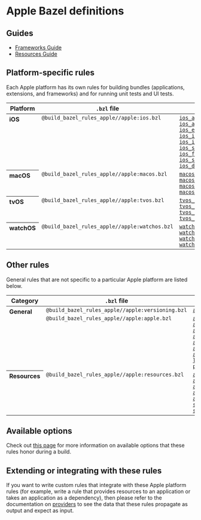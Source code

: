 # Apple Bazel definitions

## Guides

*   [Frameworks Guide](frameworks.md)
*   [Resources Guide](resources.md)

## Platform-specific rules

Each Apple platform has its own rules for building bundles (applications,
extensions, and frameworks) and for running unit tests and UI tests.

<table class="table table-condensed table-bordered table-params">
  <thead>
    <tr>
      <th>Platform</th>
      <th><code>.bzl</code> file</th>
      <th>Bundling rules</th>
      <th>Testing rules</th>
    </tr>
  </thead>
  <tbody>
    <tr>
      <th align="left" valign="top">iOS</th>
      <td valign="top"><code>@build_bazel_rules_apple//apple:ios.bzl</code></td>
      <td valign="top">
        <code><a href="rules-ios.md#ios_application">ios_application</a></code><br/>
        <code><a href="rules-ios.md#ios_app_clip">ios_app_clip</a></code><br/>
        <code><a href="rules-ios.md#ios_extension">ios_extension</a></code><br/>
        <code><a href="rules-ios.md#ios_imessage_application">ios_imessage_application</a></code><br/>
        <code><a href="rules-ios.md#ios_imessage_extension">ios_imessage_extension</a></code><br/>
        <code><a href="rules-ios.md#ios_sticker_pack_extension">ios_sticker_pack_extension</a></code><br/>
        <code><a href="rules-ios.md#ios_framework">ios_framework</a></code><br/>
        <code><a href="rules-ios.md#ios_static_framework">ios_static_framework</a></code><br/>
        <code><a href="rules-ios.md#ios_dynamic_framework">ios_dynamic_framework</a></code><br/>
      </td>
      <td valign="top">
        <code><a href="rules-ios.md#ios_ui_test">ios_ui_test</a></code><br/>
        <code><a href="rules-ios.md#ios_ui_test_suite">ios_ui_test_suite</a></code><br/>
        <code><a href="rules-ios.md#ios_unit_test">ios_unit_test</a></code><br/>
        <code><a href="rules-ios.md#ios_unit_test_suite">ios_unit_test_suite</a></code><br/>
        <code><a href="rules-ios.md#ios_build_test">ios_build_test</a></code><br/>
      </td>
    </tr>
    <tr>
      <th align="left" valign="top">macOS</th>
      <td valign="top"><code>@build_bazel_rules_apple//apple:macos.bzl</code></td>
      <td valign="top">
        <code><a href="rules-macos.md#macos_application">macos_application</a></code><br/>
        <code><a href="rules-macos.md#macos_bundle">macos_bundle</a></code><br/>
        <code><a href="rules-macos.md#macos_command_line_application">macos_command_line_application</a></code><br/>
        <code><a href="rules-macos.md#macos_extension">macos_extension</a></code><br/>
      </td>
      <td valign="top">
        <code><a href="rules-macos.md#macos_unit_test">macos_unit_test</a></code><br/>
        <code><a href="rules-macos.md#macos_build_test">macos_build_test</a></code><br/>
      </td>
    <tr>
      <th align="left" valign="top">tvOS</th>
      <td valign="top"><code>@build_bazel_rules_apple//apple:tvos.bzl</code></td>
      <td valign="top">
        <code><a href="rules-tvos.md#tvos_application">tvos_application</a></code><br/>
        <code><a href="rules-tvos.md#tvos_extension">tvos_extension</a></code><br/>
        <code><a href="rules-tvos.md#tvos_static_framework">tvos_static_framework</a></code><br/>
        <code><a href="rules-tvos.md#tvos_dynamic_framework">tvos_dynamic_framework</a></code><br/>
      </td>
      <td valign="top">
        <code><a href="rules-tvos.md#tvos_ui_test">tvos_ui_test</a></code><br/>
        <code><a href="rules-tvos.md#tvos_unit_test">tvos_unit_test</a></code><br/>
        <code><a href="rules-tvos.md#tvos_build_test">tvos_build_test</a></code><br/>
      </td>
    </tr>
    <tr>
      <th align="left" valign="top">watchOS</th>
      <td valign="top"><code>@build_bazel_rules_apple//apple:watchos.bzl</code></td>
      <td valign="top">
        <code><a href="rules-watchos.md#watchos_application">watchos_application</a></code><br/>
        <code><a href="rules-watchos.md#watchos_extension">watchos_extension</a></code><br/>
        <code><a href="rules-watchos.md#watchos_static_framework">watchos_static_framework</a></code><br/>
        <code><a href="rules-watchos.md#watchos_dynamic_framework">watchos_dynamic_framework</a></code><br/>
      </td>
      <td valign="top">
        <code><a href="rules-watchos.md#watchos_ui_test">watchos_ui_test</a></code><br/>
        <code><a href="rules-watchos.md#watchos_unit_test">watchos_unit_test</a></code><br/>
        <code><a href="rules-watchos.md#watchos_build_test">watchos_build_test</a></code><br/>
      </td>
    </tr>
  </tbody>
</table>

## Other rules

General rules that are not specific to a particular Apple platform are listed
below.

<table class="table table-condensed table-bordered table-params">
  <thead>
    <tr>
      <th>Category</th>
      <th><code>.bzl</code> file</th>
      <th>Rules</th>
    </tr>
  </thead>
  <tbody>
    <tr>
      <th align="left" valign="top" rowspan="2">General</th>
      <td valign="top"><code>@build_bazel_rules_apple//apple:versioning.bzl</code></td>
      <td valign="top"><code><a href="rules-versioning.md#apple_bundle_version">apple_bundle_version</a></code><br/></td>
    </tr>
    <tr>
      <td valign="top"><code>@build_bazel_rules_apple//apple:apple.bzl</code></td>
      <td valign="top">
        <code><a href="rules-apple.md#apple_dynamic_framework_import">apple_dynamic_framework_import</a></code><br/>
        <code><a href="rules-apple.md#apple_dynamic_xcframework_import">apple_dynamic_xcframework_import</a></code><br/>
        <code><a href="rules-apple.md#apple_static_framework_import">apple_static_framework_import</a></code><br/>
        <code><a href="rules-apple.md#apple_static_xcframework">apple_static_xcframework</a></code><br/>
        <code><a href="rules-apple.md#apple_static_xcframework_import">apple_static_xcframework_import</a></code><br/>
        <code><a href="rules-apple.md#apple_universal_binary">apple_universal_binary</a></code><br/>
        <code><a href="rules-apple.md#apple_xcframework">apple_xcframework</a></code><br/>
        <code><a href="rules-apple.md#local_provisioning_profile">local_provisioning_profile</a></code><br/>
        <code><a href="rules-apple.md#provisioning_profile_repository">provisioning_profile_repository</a></code><br/>
      </td>
    </tr>
    <tr>
      <th align="left" valign="top" rowspan="1">Resources</th>
      <td valign="top"><code>@build_bazel_rules_apple//apple:resources.bzl</code></td>
      <td valign="top">
        <code><a href="rules-resources.md#apple_bundle_import">apple_bundle_import</a></code><br/>
        <code><a href="rules-resources.md#apple_core_data_model">apple_core_data_model</a></code><br/>
        <code><a href="rules-resources.md#apple_core_ml_library">apple_core_ml_library</a></code><br/>
        <code><a href="rules-resources.md#apple_resource_bundle">apple_resource_bundle</a></code><br/>
        <code><a href="rules-resources.md#apple_resource_group">apple_resource_group</a></code><br/>
        <code><a href="rules-resources.md#swift_apple_core_ml_library">swift_apple_core_ml_library</a></code><br/>
        <code><a href="rules-resources.md#swift_intent_library">swift_intent_library</a></code><br/>
      </td>
    </tr>
  </tbody>
</table>

## Available options

Check out [this page](common_info.md) for more information on available options
that these rules honor during a build.

## Extending or integrating with these rules

If you want to write custom rules that integrate with these Apple platform rules
(for example, write a rule that provides resources to an application or takes an
application as a dependency), then please refer to the documentation on
[providers](providers.md) to see the data that these rules propagate as output
and expect as input.
